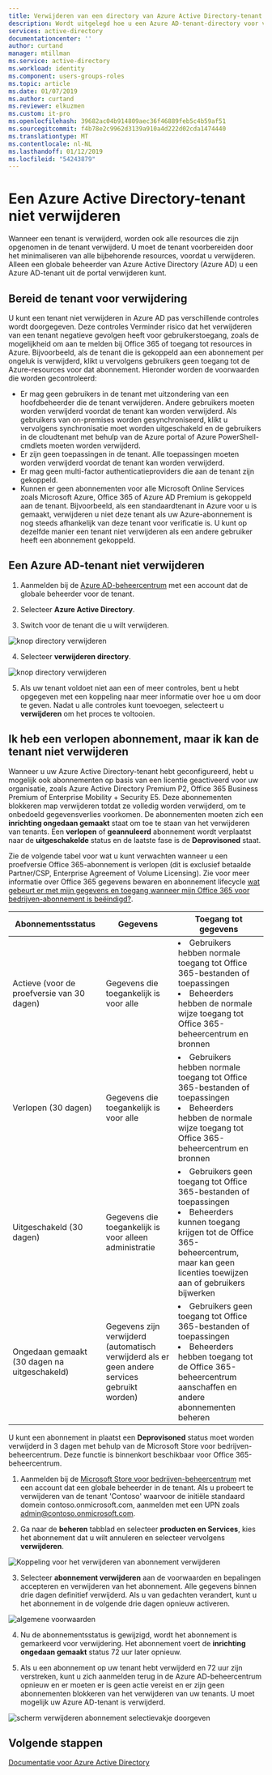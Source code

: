 ```yaml
---
title: Verwijderen van een directory van Azure Active Directory-tenant | Microsoft Docs
description: Wordt uitgelegd hoe u een Azure AD-tenant-directory voor verwijdering
services: active-directory
documentationcenter: ''
author: curtand
manager: mtillman
ms.service: active-directory
ms.workload: identity
ms.component: users-groups-roles
ms.topic: article
ms.date: 01/07/2019
ms.author: curtand
ms.reviewer: elkuzmen
ms.custom: it-pro
ms.openlocfilehash: 39682ac04b914809aec36f46889feb5c4b59af51
ms.sourcegitcommit: f4b78e2c9962d3139a910a4d222d02cda1474440
ms.translationtype: MT
ms.contentlocale: nl-NL
ms.lasthandoff: 01/12/2019
ms.locfileid: "54243879"
---
```

# <a name="delete-an-azure-active-directory-tenant"></a>Een Azure Active Directory-tenant niet verwijderen

Wanneer een tenant is verwijderd, worden ook alle resources die zijn opgenomen in de tenant verwijderd. U moet de tenant voorbereiden door het minimaliseren van alle bijbehorende resources, voordat u verwijderen. Alleen een globale beheerder van Azure Active Directory (Azure AD) u een Azure AD-tenant uit de portal verwijderen kunt.

## <a name="prepare-the-tenant-for-deletion"></a>Bereid de tenant voor verwijdering

U kunt een tenant niet verwijderen in Azure AD pas verschillende controles wordt doorgegeven. Deze controles Verminder risico dat het verwijderen van een tenant negatieve gevolgen heeft voor gebruikerstoegang, zoals de mogelijkheid om aan te melden bij Office 365 of toegang tot resources in Azure. Bijvoorbeeld, als de tenant die is gekoppeld aan een abonnement per ongeluk is verwijderd, klikt u vervolgens gebruikers geen toegang tot de Azure-resources voor dat abonnement. Hieronder worden de voorwaarden die worden gecontroleerd:

* Er mag geen gebruikers in de tenant met uitzondering van een hoofdbeheerder die de tenant verwijderen. Andere gebruikers moeten worden verwijderd voordat de tenant kan worden verwijderd. Als gebruikers van on-premises worden gesynchroniseerd, klikt u vervolgens synchronisatie moet worden uitgeschakeld en de gebruikers in de cloudtenant met behulp van de Azure portal of Azure PowerShell-cmdlets moeten worden verwijderd. 
* Er zijn geen toepassingen in de tenant. Alle toepassingen moeten worden verwijderd voordat de tenant kan worden verwijderd.
* Er mag geen multi-factor authenticatieproviders die aan de tenant zijn gekoppeld.
* Kunnen er geen abonnementen voor alle Microsoft Online Services zoals Microsoft Azure, Office 365 of Azure AD Premium is gekoppeld aan de tenant. Bijvoorbeeld, als een standaardtenant in Azure voor u is gemaakt, verwijderen u niet deze tenant als uw Azure-abonnement is nog steeds afhankelijk van deze tenant voor verificatie is. U kunt op dezelfde manier een tenant niet verwijderen als een andere gebruiker heeft een abonnement gekoppeld. 

## <a name="delete-an-azure-ad-tenant"></a>Een Azure AD-tenant niet verwijderen

1. Aanmelden bij de [Azure AD-beheercentrum](https://aad.portal.azure.com) met een account dat de globale beheerder voor de tenant.

2. Selecteer **Azure Active Directory**.

3. Switch voor de tenant die u wilt verwijderen.
  
  ![knop directory verwijderen](./media/directory-delete-howto/delete-directory-command.png)

4. Selecteer **verwijderen directory**.
  
  ![knop directory verwijderen](./media/directory-delete-howto/delete-directory-list.png)

5. Als uw tenant voldoet niet aan een of meer controles, bent u hebt opgegeven met een koppeling naar meer informatie over hoe u om door te geven. Nadat u alle controles kunt toevoegen, selecteert u **verwijderen** om het proces te voltooien.

## <a name="i-have-an-expired-subscription-but-i-cant-delete-the-tenant"></a>Ik heb een verlopen abonnement, maar ik kan de tenant niet verwijderen

Wanneer u uw Azure Active Directory-tenant hebt geconfigureerd, hebt u mogelijk ook abonnementen op basis van een licentie geactiveerd voor uw organisatie, zoals Azure Active Directory Premium P2, Office 365 Business Premium of Enterprise Mobility + Security E5. Deze abonnementen blokkeren map verwijderen totdat ze volledig worden verwijderd, om te onbedoeld gegevensverlies voorkomen. De abonnementen moeten zich een **inrichting ongedaan gemaakt** staat om toe te staan van het verwijderen van tenants. Een **verlopen** of **geannuleerd** abonnement wordt verplaatst naar de **uitgeschakelde** status en de laatste fase is de **Deprovisoned** staat. 

Zie de volgende tabel voor wat u kunt verwachten wanneer u een proefversie Office 365-abonnement is verlopen (dit is exclusief betaalde Partner/CSP, Enterprise Agreement of Volume Licensing). Zie voor meer informatie over Office 365 gegevens bewaren en abonnement lifecycle [wat gebeurt er met mijn gegevens en toegang wanneer mijn Office 365 voor bedrijven-abonnement is beëindigd?](https://support.office.com/article/what-happens-to-my-data-and-access-when-my-office-365-for-business-subscription-ends-4436582f-211a-45ec-b72e-33647f97d8a3). 

Abonnementsstatus | Gegevens | Toegang tot gegevens
----- | ----- | -----
Actieve (voor de proefversie van 30 dagen)  | Gegevens die toegankelijk is voor alle    | <li>Gebruikers hebben normale toegang tot Office 365-bestanden of toepassingen<li>Beheerders hebben de normale wijze toegang tot Office 365-beheercentrum en bronnen 
Verlopen (30 dagen)   | Gegevens die toegankelijk is voor alle    | <li>Gebruikers hebben normale toegang tot Office 365-bestanden of toepassingen<li>Beheerders hebben de normale wijze toegang tot Office 365-beheercentrum en bronnen
Uitgeschakeld (30 dagen) | Gegevens die toegankelijk is voor alleen administratie  | <li>Gebruikers geen toegang tot Office 365-bestanden of toepassingen<li>Beheerders kunnen toegang krijgen tot de Office 365-beheercentrum, maar kan geen licenties toewijzen aan of gebruikers bijwerken
Ongedaan gemaakt (30 dagen na uitgeschakeld) | Gegevens zijn verwijderd (automatisch verwijderd als er geen andere services gebruikt worden) | <li>Gebruikers geen toegang tot Office 365-bestanden of toepassingen<li>Beheerders hebben toegang tot de Office 365-beheercentrum aanschaffen en andere abonnementen beheren

U kunt een abonnement in plaatst een **Deprovisoned** status moet worden verwijderd in 3 dagen met behulp van de Microsoft Store voor bedrijven-beheercentrum. Deze functie is binnenkort beschikbaar voor Office 365-beheercentrum.

1. Aanmelden bij de [Microsoft Store voor bedrijven-beheercentrum](https://businessstore.microsoft.com/manage/) met een account dat een globale beheerder in de tenant. Als u probeert te verwijderen van de tenant 'Contoso' waarvoor de initiële standaard domein contoso.onmicrosoft.com, aanmelden met een UPN zoals admin@contoso.onmicrosoft.com.

2. Ga naar de **beheren** tabblad en selecteer **producten en Services**, kies het abonnement dat u wilt annuleren en selecteer vervolgens **verwijderen**.
  
  ![Koppeling voor het verwijderen van abonnement verwijderen](./media/directory-delete-howto/delete-command.png)
  
3. Selecteer **abonnement verwijderen** aan de voorwaarden en bepalingen accepteren en verwijderen van het abonnement. Alle gegevens binnen drie dagen definitief verwijderd. Als u van gedachten verandert, kunt u het abonnement in de volgende drie dagen opnieuw activeren.
  
  ![algemene voorwaarden](./media/directory-delete-howto/delete-terms.png)

4. Nu de abonnementsstatus is gewijzigd, wordt het abonnement is gemarkeerd voor verwijdering. Het abonnement voert de **inrichting ongedaan gemaakt** status 72 uur later opnieuw.

5. Als u een abonnement op uw tenant hebt verwijderd en 72 uur zijn verstreken, kunt u zich aanmelden terug in de Azure AD-beheercentrum opnieuw en er moeten er is geen actie vereist en er zijn geen abonnementen blokkeren van het verwijderen van uw tenants. U moet mogelijk uw Azure AD-tenant is verwijderd.
  
  ![scherm verwijderen abonnement selectievakje doorgeven](./media/directory-delete-howto/delete-checks-passed.png)

## <a name="next-steps"></a>Volgende stappen
[Documentatie voor Azure Active Directory](https://docs.microsoft.com/azure/active-directory/)
